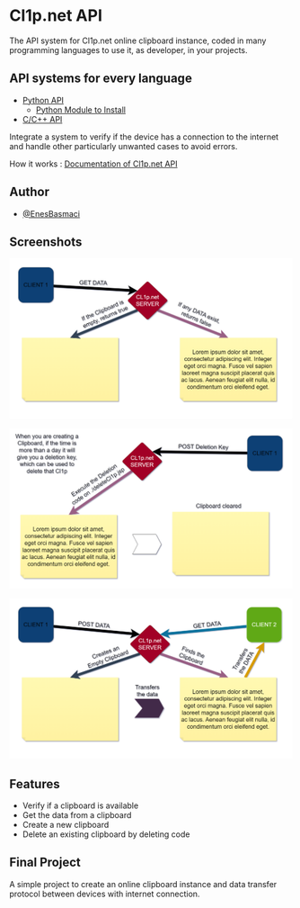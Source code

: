 
# Cl1p.net API

The API system for Cl1p.net online clipboard instance, coded in many programming languages to use it, as developer, in your projects.


## API systems for every language

 - [Python API](https://github.com/EnesBasmaci/Cl1p.net-API/tree/Universal/Python)
    - [Python Module to Install](https://github.com/EnesBasmaci/Cl1p.net-API/blob/Universal/Python/PythonModule.md)
 - [C/C++ API]()


Integrate a system to verify if the device has a connection to the internet and handle other particularly unwanted cases to avoid errors.

How it works : [Documentation of Cl1p.net API]()
## Author

- [@EnesBasmaci](https://github.com/EnesBasmaci)

## Screenshots

![App Screenshots](https://raw.githubusercontent.com/EnesBasmaci/Cl1p.net-API/Universal/Concepts/Verify%20if%20the%20Clipboard%20Exist.png)

![App Screenshots](https://raw.githubusercontent.com/EnesBasmaci/Cl1p.net-API/Universal/Concepts/Deletion%20of%20a%20Clipboard.png)

![App Screenshots](https://raw.githubusercontent.com/EnesBasmaci/Cl1p.net-API/Universal/Concepts/Create%20and%20get%20data%20from%20a%20Clipboard.png)


## Features

- Verify if a clipboard is available
- Get the data from a clipboard
- Create a new clipboard
- Delete an existing clipboard by deleting code

## Final Project

A simple project to create an online clipboard instance and data transfer protocol between devices with internet connection.

